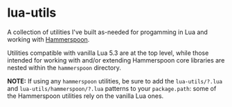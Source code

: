 # lua-utils
A collection of utilities I've built as-needed for progamming in Lua and working with [Hammerspoon](hammerspoon.org).

Utilities compatible with vanilla Lua 5.3 are at the top level, while those intended for working with and/or extending Hammerspoon core libraries are nested within the `hammerspoon` directory.

**NOTE:** If using any `hammerspoon` utilities, be sure to add the `lua-utils/?.lua` and `lua-utils/hammerspoon/?.lua` patterns to your `package.path`: some of the Hammerspoon utilities rely on the vanilla Lua ones.
